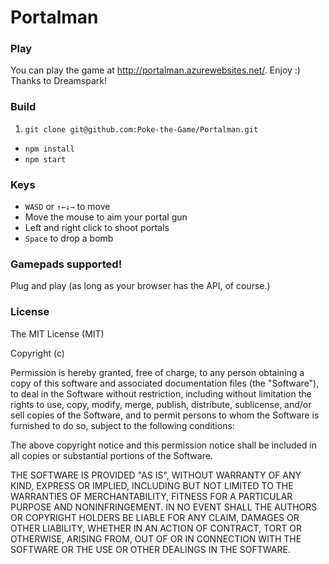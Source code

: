 # Portalman

### Play

You can play the game at http://portalman.azurewebsites.net/. Enjoy :)
Thanks to Dreamspark!


### Build

1. `git clone git@github.com:Poke-the-Game/Portalman.git`
* `npm install`
* `npm start`


### Keys

* `WASD` or `↑←↓→` to move
* Move the mouse to aim your portal gun
* Left and right click to shoot portals
* `Space` to drop a bomb


### Gamepads supported!

Plug and play (as long as your browser has the API, of course.)

### License

The MIT License (MIT)

Copyright (c) <year> <copyright holders>

Permission is hereby granted, free of charge, to any person obtaining a copy
of this software and associated documentation files (the "Software"), to deal
in the Software without restriction, including without limitation the rights
to use, copy, modify, merge, publish, distribute, sublicense, and/or sell
copies of the Software, and to permit persons to whom the Software is
furnished to do so, subject to the following conditions:

The above copyright notice and this permission notice shall be included in
all copies or substantial portions of the Software.

THE SOFTWARE IS PROVIDED "AS IS", WITHOUT WARRANTY OF ANY KIND, EXPRESS OR
IMPLIED, INCLUDING BUT NOT LIMITED TO THE WARRANTIES OF MERCHANTABILITY,
FITNESS FOR A PARTICULAR PURPOSE AND NONINFRINGEMENT. IN NO EVENT SHALL THE
AUTHORS OR COPYRIGHT HOLDERS BE LIABLE FOR ANY CLAIM, DAMAGES OR OTHER
LIABILITY, WHETHER IN AN ACTION OF CONTRACT, TORT OR OTHERWISE, ARISING FROM,
OUT OF OR IN CONNECTION WITH THE SOFTWARE OR THE USE OR OTHER DEALINGS IN
THE SOFTWARE.
